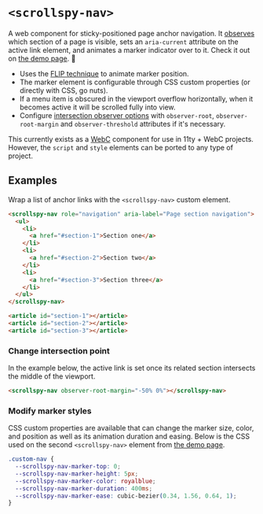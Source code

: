 # `<scrollspy-nav>`

A web component for sticky-positioned page anchor navigation. It [observes](https://developer.mozilla.org/en-US/docs/Web/API/Intersection_Observer_API) which section of a page is visible, sets an `aria-current` attribute on the active link element, and animates a marker indicator over to it. Check it out on [the demo page](https://hexagoncircle.github.io/scrollspy-nav/). 👀

- Uses the [FLIP technique](https://css-tricks.com/animating-layouts-with-the-flip-technique/) to animate marker position.
- The marker element is configurable through CSS custom properties (or directly with CSS, go nuts).
- If a menu item is obscured in the viewport overflow horizontally, when it becomes active it will be scrolled fully into view.
- Configure [intersection observer options](https://developer.mozilla.org/en-US/docs/Web/API/Intersection_Observer_API#intersection_observer_options) with `observer-root`, `observer-root-margin` and `observer-threshold` attributes if it's necessary.

This currently exists as a [WebC](https://www.11ty.dev/docs/languages/webc/) component for use in 11ty + WebC projects. However, the `script` and `style` elements can be ported to any type of project.

## Examples

Wrap a list of anchor links with the `<scrollspy-nav>` custom element.

```html
<scrollspy-nav role="navigation" aria-label="Page section navigation">
  <ul>
    <li>
      <a href="#section-1">Section one</a>
    </li>
    <li>
      <a href="#section-2">Section two</a>
    </li>
    <li>
      <a href="#section-3">Section three</a>
    </li>
  </ul>
</scrollspy-nav>

<article id="section-1"></article>
<article id="section-2"></article>
<article id="section-3"></article>
```

### Change intersection point

In the example below, the active link is set once its related section intersects the middle of the viewport.

```html
<scrollspy-nav observer-root-margin="-50% 0%"></scrollspy-nav>
```

### Modify marker styles

CSS custom properties are available that can change the marker size, color, and position as well as its animation duration and easing. Below is the CSS used on the second `<scrollspy-nav>` element from [the demo page](https://hexagoncircle.github.io/scrollspy-nav/).

```css
.custom-nav {
  --scrollspy-nav-marker-top: 0;
  --scrollspy-nav-marker-height: 5px;
  --scrollspy-nav-marker-color: royalblue;
  --scrollspy-nav-marker-duration: 400ms;
  --scrollspy-nav-marker-ease: cubic-bezier(0.34, 1.56, 0.64, 1);
}
```
